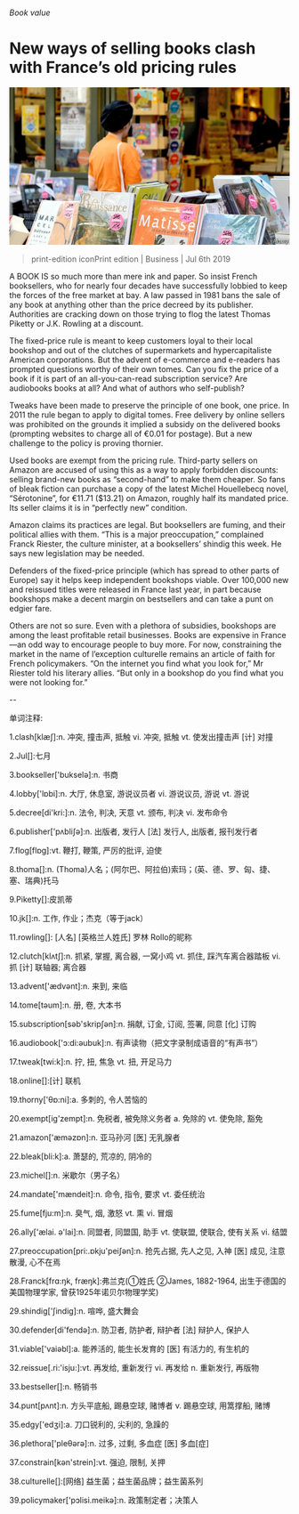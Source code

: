 ###### Book value

# New ways of selling books clash with France’s old pricing rules 

![image](images/20190706_WBP503.jpg) 

> print-edition iconPrint edition | Business | Jul 6th 2019 

A BOOK IS so much more than mere ink and paper. So insist French booksellers, who for nearly four decades have successfully lobbied to keep the forces of the free market at bay. A law passed in 1981 bans the sale of any book at anything other than the price decreed by its publisher. Authorities are cracking down on those trying to flog the latest Thomas Piketty or J.K. Rowling at a discount. 

The fixed-price rule is meant to keep customers loyal to their local bookshop and out of the clutches of supermarkets and hypercapitaliste American corporations. But the advent of e-commerce and e-readers has prompted questions worthy of their own tomes. Can you fix the price of a book if it is part of an all-you-can-read subscription service? Are audiobooks books at all? And what of authors who self-publish? 

Tweaks have been made to preserve the principle of one book, one price. In 2011 the rule began to apply to digital tomes. Free delivery by online sellers was prohibited on the grounds it implied a subsidy on the delivered books (prompting websites to charge all of €0.01 for postage). But a new challenge to the policy is proving thornier. 

Used books are exempt from the pricing rule. Third-party sellers on Amazon are accused of using this as a way to apply forbidden discounts: selling brand-new books as “second-hand” to make them cheaper. So fans of bleak fiction can purchase a copy of the latest Michel Houellebecq novel, “Sérotonine”, for €11.71 ($13.21) on Amazon, roughly half its mandated price. Its seller claims it is in “perfectly new” condition. 

Amazon claims its practices are legal. But booksellers are fuming, and their political allies with them. “This is a major preoccupation,” complained Franck Riester, the culture minister, at a booksellers’ shindig this week. He says new legislation may be needed. 

Defenders of the fixed-price principle (which has spread to other parts of Europe) say it helps keep independent bookshops viable. Over 100,000 new and reissued titles were released in France last year, in part because bookshops make a decent margin on bestsellers and can take a punt on edgier fare. 

Others are not so sure. Even with a plethora of subsidies, bookshops are among the least profitable retail businesses. Books are expensive in France—an odd way to encourage people to buy more. For now, constraining the market in the name of l’exception culturelle remains an article of faith for French policymakers. “On the internet you find what you look for,” Mr Riester told his literary allies. “But only in a bookshop do you find what you were not looking for.” 

-- 

 单词注释:

1.clash[klæʃ]:n. 冲突, 撞击声, 抵触 vi. 冲突, 抵触 vt. 使发出撞击声 [计] 对撞 

2.Jul[]:七月 

3.bookseller['bukselә]:n. 书商 

4.lobby['lɒbi]:n. 大厅, 休息室, 游说议员者 vi. 游说议员, 游说 vt. 游说 

5.decree[di'kri:]:n. 法令, 判决, 天意 vt. 颁布, 判决 vi. 发布命令 

6.publisher['pʌbliʃә]:n. 出版者, 发行人 [法] 发行人, 出版者, 报刊发行者 

7.flog[flɒg]:vt. 鞭打, 鞭策, 严厉的批评, 迫使 

8.thoma[]:n. (Thoma)人名；(阿尔巴、阿拉伯)索玛；(英、德、罗、匈、捷、塞、瑞典)托马 

9.Piketty[]:皮凯蒂 

10.jk[]:n. 工作, 作业；杰克（等于jack） 

11.rowling[]: [人名] [英格兰人姓氏] 罗林 Rollo的昵称 

12.clutch[klʌtʃ]:n. 抓紧, 掌握, 离合器, 一窝小鸡 vt. 抓住, 踩汽车离合器踏板 vi. 抓 [计] 联轴器; 离合器 

13.advent['ædvәnt]:n. 来到, 来临 

14.tome[tәum]:n. 册, 卷, 大本书 

15.subscription[sәb'skripʃәn]:n. 捐献, 订金, 订阅, 签署, 同意 [化] 订购 

16.audiobook['ɔ:di:əubuk]:n. 有声读物（把文字录制成语音的“有声书”） 

17.tweak[twi:k]:n. 拧, 扭, 焦急 vt. 扭, 开足马力 

18.online[]:[计] 联机 

19.thorny['θɒ:ni]:a. 多刺的, 令人苦恼的 

20.exempt[ig'zempt]:n. 免税者, 被免除义务者 a. 免除的 vt. 使免除, 豁免 

21.amazon['æmәzɒn]:n. 亚马孙河 [医] 无乳腺者 

22.bleak[bli:k]:a. 萧瑟的, 荒凉的, 阴冷的 

23.michel[]:n. 米歇尔（男子名） 

24.mandate['mændeit]:n. 命令, 指令, 要求 vt. 委任统治 

25.fume[fju:m]:n. 臭气, 烟, 激怒 vt. 熏 vi. 冒烟 

26.ally['ælai. ә'lai]:n. 同盟者, 同盟国, 助手 vt. 使联盟, 使联合, 使有关系 vi. 结盟 

27.preoccupation[pri:.ɒkju'peiʃәn]:n. 抢先占据, 先人之见, 入神 [医] 成见, 注意散漫, 心不在焉 

28.Franck[frɑ:ŋk, fræŋk]:弗兰克(①姓氏 ②James, 1882-1964, 出生于德国的美国物理学家, 曾获1925年诺贝尔物理学奖) 

29.shindig['ʃindig]:n. 喧哗, 盛大舞会 

30.defender[di'fendә]:n. 防卫者, 防护者, 辩护者 [法] 辩护人, 保护人 

31.viable['vaiәbl]:a. 能养活的, 能生长发育的 [医] 有活力的, 有生机的 

32.reissue[.ri:'isju:]:vt. 再发给, 重新发行 vi. 再发给 n. 重新发行, 再版物 

33.bestseller[]:n. 畅销书 

34.punt[pʌnt]:n. 方头平底船, 踢悬空球, 赌博者 v. 踢悬空球, 用篙撑船, 赌博 

35.edgy['edʒi]:a. 刀口锐利的, 尖利的, 急躁的 

36.plethora['pleθәrә]:n. 过多, 过剩, 多血症 [医] 多血[症] 

37.constrain[kәn'strein]:vt. 强迫, 限制, 关押 

38.culturelle[]:[网络] 益生菌；益生菌品牌；益生菌系列 

39.policymaker['pɔlisi.meikә]:n. 政策制定者；决策人 

